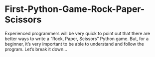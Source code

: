 # First-Python-Game-Rock-Paper-Scissors
Experienced programmers will be very quick to point out that there are better ways to write a “Rock, Paper, Scissors” Python game. But, for a beginner, it’s very important to be able to understand and follow the program. Let’s break it down…
